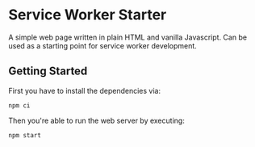 # Service Worker Starter

A simple web page written in plain HTML and vanilla Javascript. Can be used as a starting point for service worker development.

## Getting Started

First you have to install the dependencies via:

```
npm ci
```

Then you're able to run the web server by executing:

```
npm start
```
